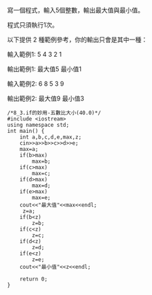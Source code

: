 寫一個程式，輸入5個整數，輸出最大值與最小值。

程式只須執行1次。

以下提供 2 種範例參考，你的輸出只會是其中一種：

輸入範例1:
5 4 3 2 1

輸出範例1:
最大值5
最小值1

輸入範例2:
6 8 5 3 9

輸出範例2:
最大值9
最小值3
```
/*8_3.if的妙用-五數比大小(40.0)*/
#include <iostream>     
using namespace std; 
int main() { 
    int a,b,c,d,e,max,z;
    cin>>a>>b>>c>>d>>e;
    max=a;
    if(b>max)
        max=b;
    if(c>max)
        max=c;
    if(d>max)
        max=d;
    if(e>max)
        max=e;
    cout<<"最大值"<<max<<endl;
     z=a;
    if(b<z)
        z=b;
    if(c<z)
        z=c;
    if(d<z)
        z=d;
    if(e<z)
        z=e;
    cout<<"最小值"<<z<<endl;

    return 0; 
}
```
